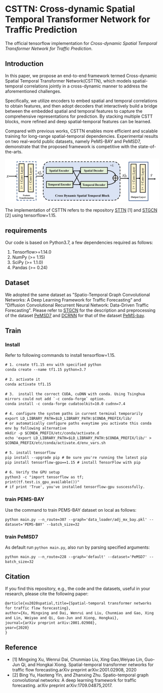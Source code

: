 # CSTTN: Cross-dynamic Spatial Temporal Transformer Network for Traffic Prediction

The official tensorflow implementation for *Cross-dynamic Spatial Temporal Transformer Network for Traffic Prediction*.

## Introduction

In this paper, we propose an end-to-end framework termed Cross-dynamic Spatial Temporal Transformer Network(CSTTN), which models spatial-temporal correlations jointly in a cross-dynamic manner to address the aforementioned challenges.

Specifically, we utilize encoders to embed spatial and temporal correlations to obtain features, and then adopt decoders that interactively build a bridge between the embedded spatial and temporal features to capture the comprehensive representations for prediction. By stacking multiple CSTT blocks, more refined and deep spatial-temporal features can be learned.

Compared with previous works, CSTTN enables more efficient and scalable training for long-range spatial-temporal dependencies. Experimental results on two real-world public datasets, namely PeMS-BAY and PeMSD7, demonstrate that the proposed framework is competitive with the state-of-the-arts.

![overview](figures/overview.jpg)

The implementation of CSTTN refers to the repository [STTN](https://github.com/xumingxingsjtu/STTN) [1] and [STGCN](https://github.com/VeritasYin/STGCN_IJCAI-18) [2] using tensorflow=1.15.

## requirements

Our code is based on Python3.7, a few dependencies required as follows:

1. Tensorflow>=1.14.0
2. NumPy (>= 1.15)
3. SciPy (>= 1.1.0)
4. Pandas (>= 0.24)

## Dataset

We adopted the same dataset as "Spatio-Temporal Graph Convolutional Networks:
A Deep Learning Framework for Traffic Forecasting" and "Diffusion Convolutional Recurrent Neural Network: Data-Driven Traffic Forecasting". Please refer to [STGCN](https://github.com/VeritasYin/STGCN_IJCAI-18) for
the description and preprocessing of the dataset [PeMSD7](https://pems.dot.ca.gov) and [DCRNN](https://github.com/liyaguang/DCRNN) for that of the dataset [PeMS-bay](https://github.com/liyaguang/DCRNN).

## Train

### Install

Refer to following commands to install tensorflow=1.15.

```shell
# 1. create tf1.15 env with specified python
conda create --name tf1.15 python=3.7

# 2. activate it
conda activate tf1.15

# 3.  install the correct CUDA, cuDNN with conda. Using Tsinghua mirrors could not add `-c conda-forge` option.
conda install -c conda-forge cudatoolkit=10.0 cudnn=7.4

# 4. configure the system paths in current terminal temporarily
export LD_LIBRARY_PATH=$LD_LIBRARY_PATH:$CONDA_PREFIX/lib/
# or automatically configure paths eveytime you activate this conda env by following alternative
mkdir -p $CONDA_PREFIX/etc/conda/activate.d
echo 'export LD_LIBRARY_PATH=$LD_LIBRARY_PATH:$CONDA_PREFIX/lib/' > $CONDA_PREFIX/etc/conda/activate.d/env_vars.sh

# 5. install tensorflow
pip install --upgrade pip # Be sure you're running the latest pip
pip install tensorflow-gpu==1.15 # install TensorFlow with pip

# 6. Verify the GPU setup
python3 -c "import tensorflow as tf; print(tf.test.is_gpu_available())"
# if print 'True', you've installed tensorflow-gpu suscessfully. 
```

### train PEMS-BAY

Use the command to train PEMS-BAY dataset on local as follows:

```shell
python main.py --n_route=307 --graph='data_loader/adj_mx_bay.pkl' --dataset='PEMS-BAY' --batch_size=32
```

### train PeMSD7

As default run `python main.py`, also run by parsing specified arguments:

```shell
python main.py --n_route=228 --graph='default' --dataset='PeMSD7' --batch_size=32
```

## Citation

If you find this repository, e.g., the code and the datasets, useful in your research, please cite the following paper:

```
@article{xu2020spatial,title={Spatial-temporal transformer networks for traffic flow forecasting},
author={Xu, Mingxing and Dai, Wenrui and Liu, Chunmiao and Gao, Xing and Lin, Weiyao and Qi, Guo-Jun and Xiong, Hongkai},
journal={arXiv preprint arXiv:2001.02908},
year={2020}
}
```

## Reference

+ [1] Mingxing Xu, Wenrui Dai, Chunmiao Liu, Xing Gao,Weiyao Lin, Guo-Jun Qi, and Hongkai Xiong. Spatial-temporal transformer networks for traffic flow forecasting.arXiv preprint arXiv:2001.02908, 2020
+ [2] Bing Yu, Haoteng Yin, and Zhanxing Zhu. Spatio-temporal graph convolutional networks: A deep learning framework for traffic forecasting. arXiv preprint arXiv:1709.04875,2017.
